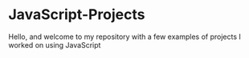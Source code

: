 # JavaScript-Projects
Hello, and welcome to my repository with a few examples of projects I worked on using JavaScript
